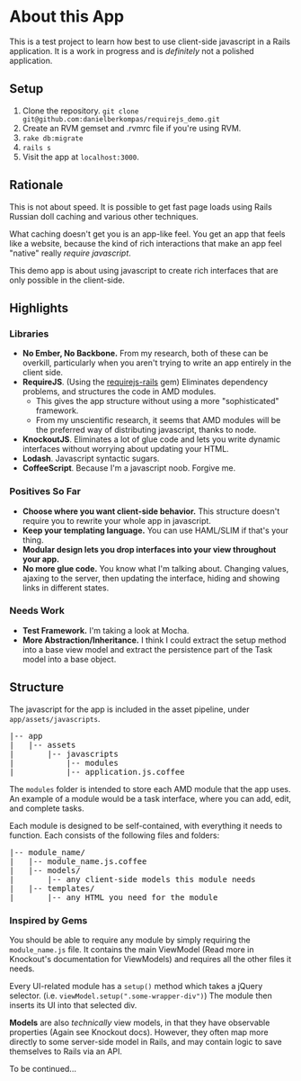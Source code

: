 # About this App
This is a test project to learn how best to use client-side javascript in a Rails application.  It is a work in progress and is _definitely_ not a polished application.

## Setup
1. Clone the repository.  `git clone git@github.com:danielberkompas/requirejs_demo.git`
2. Create an RVM gemset and .rvmrc file if you're using RVM.
3. `rake db:migrate`
4. `rails s`
5. Visit the app at `localhost:3000`.

## Rationale
This is not about speed.  It is possible to get fast page loads using Rails Russian doll caching and various other techniques.

What caching doesn't get you is an app-like feel.  You get an app that feels like a website, because the kind of rich interactions that make an app feel "native" really _require javascript_.

This demo app is about using javascript to create rich interfaces that are only possible in the client-side.

## Highlights

### Libraries
* **No Ember, No Backbone.** From my research, both of these can be overkill, particularly when you aren't trying to write an app entirely in the client side.
* **RequireJS**. (Using the [requirejs-rails]() gem) Eliminates dependency problems, and structures the code in AMD modules.  
	* This gives the app structure without using a more "sophisticated" framework.
	* From my unscientific research, it seems that AMD modules will be the preferred way of distributing javascript, thanks to node.
* **KnockoutJS**.  Eliminates a lot of glue code and lets you write dynamic interfaces without worrying about updating your HTML.
* **Lodash**.  Javascript syntactic sugars.
* **CoffeeScript**.  Because I'm a javascript noob.  Forgive me.

### Positives So Far

* **Choose where you want client-side behavior.**  This structure doesn't require you to rewrite your whole app in javascript.
* **Keep your templating language.** You can use HAML/SLIM if that's your thing.
* **Modular design lets you drop interfaces into your view throughout your app.**
* **No more glue code.** You know what I'm talking about.  Changing values, ajaxing to the server, then updating the interface, hiding and showing links in different states.

### Needs Work

* **Test Framework.** I'm taking a look at Mocha.
* **More Abstraction/Inheritance.** I think I could extract the setup method into a base view model and extract the persistence part of the Task model into a base object.

## Structure
The javascript for the app is included in the asset pipeline, under `app/assets/javascripts`.

<pre>
|-- app
|   |-- assets
|       |-- javascripts
|           |-- modules
|           |-- application.js.coffee
</pre>

The `modules` folder is intended to store each AMD module that the app uses.  An example of a module would be a task interface, where you can add, edit, and complete tasks.

Each module is designed to be self-contained, with everything it needs to function.  Each consists of the following files and folders:

<pre>
|-- module_name/
|   |-- module_name.js.coffee
|   |-- models/
|       |-- any client-side models this module needs
|   |-- templates/
|       |-- any HTML you need for the module
</pre>

### Inspired by Gems
You should be able to require any module by simply requiring the `module_name.js` file.  It contains the main ViewModel (Read more in Knockout's documentation for ViewModels) and requires all the other files it needs.

Every UI-related module has a `setup()` method which takes a jQuery selector. (i.e. `viewModel.setup(".some-wrapper-div")`) The module then inserts its UI into that selected div.

**Models** are also _technically_ view models, in that they have observable properties (Again see Knockout docs).  However, they often map more directly to some server-side model in Rails, and may contain logic to save themselves to Rails via an API.

To be continued...
